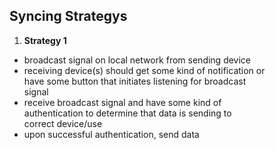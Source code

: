 
## Syncing Strategys

1. **Strategy 1**
  - broadcast signal on local network from sending device
  - receiving device(s) should get some kind of notification or
  <br>have some button that initiates listening for broadcast
  <br>signal
  - receive broadcast signal and have some kind of
  <br>authentication to determine that data is sending to
  <br>correct device/use
  - upon successful authentication, send data
